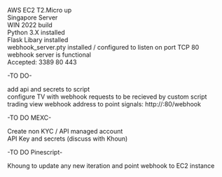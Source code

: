 AWS EC2 T2.Micro up  
Singapore Server  
WIN 2022 build  
Python 3.X installed  
Flask Libary installed  
webhook_server.pty installed / configured to listen on port TCP 80  
webhook server is functional  
Accepted: 3389 80 443 

-TO DO-

add api and secrets to script  
configure TV with webhook requests to be recieved by custom script  
trading view webhook address to point signals: http://<IP>:80/webhook  

-TO DO MEXC-

Create non KYC / API managed account  
API Key and secrets (discuss with Khoun)

-TO DO Pinescript-

Khoung to update any new iteration and point webhook to EC2 instance
